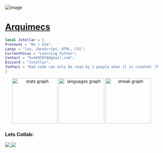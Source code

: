 ![image](https://github.com/user-attachments/assets/cd41a9e5-2ce8-4176-94d4-cf51afb40169)

<div>
  <h1>
    <a href="https://github.com/Arquimecs"> Arquimecs </a>
  </h1>
</div>


```lua
local Jstellar = {
Pronouns = "He | Him",
Langs = "lua, JavaScript, HTML, CSS";
CurrentFocus = "Learning Python";
Contact = "bv4495038@gmail.com";
Discord = "Jstellar";
funFact = "Bad code can only be read by 2 people when it is created: The coder, and god. 6 months later, only god can understand it."
}
```

<div align="center">
  <img src="https://github-readme-stats.vercel.app/api?username=Arquimecs&hide_title=false&hide_rank=false&show_icons=true&include_all_commits=true&count_private=true&disable_animations=false&theme=transparent&locale=en&hide_border=false&order=1" height="150" alt="stats graph"  />
  <img src="https://github-readme-stats.vercel.app/api/top-langs?username=Arquimecs&locale=en&hide_title=false&layout=compact&card_width=320&langs_count=5&theme=transparent&hide_border=false&order=2" height="150" alt="languages graph"  />
  <img src="https://streak-stats.demolab.com?user=Arquimecs&locale=en&mode=daily&theme=transparent&hide_border=false&border_radius=5&order=3" height="150" alt="streak graph" />
</div>
<h3> Lets Collab: </h3>
<p align="left"> 
<a href="https://x.com/rblx_frozen" style="height: 50; width: 50"> <img src="![image](https://github.com/user-attachments/assets/ed7ac67d-fe3a-4649-a6a9-b91f1b914b9e)"> </img> </a>
<a href="https://discord.gg/J9PgsdSXAj" style="height: 50; width: 75"> <img src="![image](https://github.com/user-attachments/assets/ed2d0b9a-61c7-4702-b3e3-ebdc28166c8f)"> </img> </a>
</p>
<!---
Arquimecs/Arquimecs is a ✨ special ✨ repository because its `README.md` (this file) appears on your GitHub profile.
You can click the Preview link to take a look at your changes.
--->

